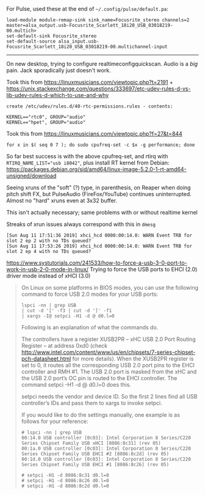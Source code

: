 For Pulse, used these at the end of `~/.config/pulse/default.pa`:

```
load-module module-remap-sink sink_name=Focusrite_stereo channels=2 master=alsa_output.usb-Focusrite_Scarlett_18i20_USB_03018219-00.multich>
set-default-sink Focusrite_stereo
set-default-source alsa_input.usb-Focusrite_Scarlett_18i20_USB_03018219-00.multichannel-input
```



----

On new desktop, trying to configure realtimeconfigquickscan. Audio is a *big* pain. Jack sporadically just doesn't work.


Took this from https://linuxmusicians.com/viewtopic.php?t=2191 + https://unix.stackexchange.com/questions/333697/etc-udev-rules-d-vs-lib-udev-rules-d-which-to-use-and-why
```
create /etc/udev/rules.d/40-rtc-permissions.rules - contents:

KERNEL=="rtc0", GROUP="audio"
KERNEL=="hpet", GROUP="audio"
```

Took this from https://linuxmusicians.com/viewtopic.php?f=27&t=844
```
for x in $( seq 0 7 ); do sudo cpufreq-set -c $x -g performance; done
```


So far best success is with the above cpufreq-set, and rtirq with `RTIRQ_NAME_LIST="usb i8042"`, plus install RT kernel from Debian: https://packages.debian.org/sid/amd64/linux-image-5.2.0-1-rt-amd64-unsigned/download

Seeing xruns of the "soft" (?) type, in parenthesis, on Reaper when doing pitch shift FX, but PulseAudio (FireFox/YouTube) continues uninterrupted. Almost no "hard" xruns even at 3x32 buffer.


This isn't actually necessary; same problems with or without realtime kernel

Streaks of xrun issues always correspond with this in `dmesg`
```
[Sun Aug 11 17:51:36 2019] xhci_hcd 0000:00:14.0: WARN Event TRB for slot 2 ep 2 with no TDs queued?
[Sun Aug 11 17:53:26 2019] xhci_hcd 0000:00:14.0: WARN Event TRB for slot 2 ep 4 with no TDs queued?
```




https://www.systutorials.com/241533/how-to-force-a-usb-3-0-port-to-work-in-usb-2-0-mode-in-linux/
Trying to force the USB ports to EHCI (2.0) driver mode instead of xHCI (3.0)
>On Linux on some platforms in BIOS modes, you can use the following command to force USB 2.0 modes for your USB ports:
>```
>lspci -nn | grep USB 
>| cut -d '[' -f3 | cut -d ']' -f1 
>| xargs -I@ setpci -H1 -d @ d0.l=0
>```
>Following is an explanation of what the commands do.
>
>The controllers have a register XUSB2PR – xHC USB 2.0 Port Routing Register – at address 0xd0 (check http://www.intel.com/content/www/us/en/chipsets/7-series-chipset-pch-datasheet.html for more details). When the XUSB2PR register is set to 0, it routes all the corresponding USB 2.0 port pins to the EHCI controller and RMH #1. The USB 2.0 port is masked from the xHC and the USB 2.0 port’s OC pin is routed to the EHCI controller. The command setpci -H1 -d @ d0.l=0 does this.
>
>setpci needs the vendor and device ID. So the first 2 lines find all USB controller’s IDs and pass them to xargs to invoke setpci.
>
>If you would like to do the settings manually, one example is as follows for your reference:
>```
># lspci -nn | grep USB
>00:14.0 USB controller [0c03]: Intel Corporation 8 Series/C220 Series Chipset Family USB xHCI [8086:8c31] (rev 05)
>00:1a.0 USB controller [0c03]: Intel Corporation 8 Series/C220 Series Chipset Family USB EHCI #2 [8086:8c2d] (rev 05)
>00:1d.0 USB controller [0c03]: Intel Corporation 8 Series/C220 Series Chipset Family USB EHCI #1 [8086:8c26] (rev 05)
>
># setpci -H1 -d 8086:8c31 d0.l=0
># setpci -H1 -d 8086:8c26 d0.l=0
># setpci -H1 -d 8086:8c2d d0.l=0
>```
